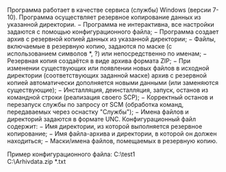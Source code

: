 Программа работает в качестве сервиса (службы) Windows
(версии 7- 10). Программа осуществляет резервное копирование данных
из указанной директории.
− Программа не интерактивна, все настройки задаются с
помощью конфигурационного файла;
− Программа создает архив с резервной копией данных из
указанной директории;
− Файлы, включаемые в резервную копию, задаются по маске (с
использованием символов *, ?) или непосредственно по именам;
− Резервная копия создаётся в виде архива формата ZIP;
− При изменении существующих или появлении новых файлов в
исходной директории (соответствующих заданной маске) архив с резервной
копией автоматически дополняется новыми данными (или заменяются
существующие);
− Инсталляция, деинсталляция, запуск, останов из командной строки
(реализация своего SCP);
− Корректный останов и перезапуск службы по запросу от SCM
(обработка команд, передаваемых через оснастку "Службы");
− Имена файлов и директорий задаются в формате UNC.
Конфигурационный файл содержит:
− Имя директории, из которой выполняется резервное копирование;
− Имя файла-архива и директории, в которой он должен находиться;
− Маски/имена файлов, помещаемых в резервную копию.

Пример конфигурационного файла:
C:\test1\
C:\Arhivdata.zip
*.txt